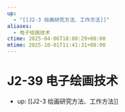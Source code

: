 ```yaml
---
up:
  - "[[J2-3 绘画研究方法、工作方法]]"
aliases:
  - 电子绘画技术
ctime: 2025-04-06T18:00:29+08:00
mtime: 2025-10-01T11:41:31+08:00
---
```


# J2-39 电子绘画技术

- up: [[J2-3 绘画研究方法、工作方法]]
